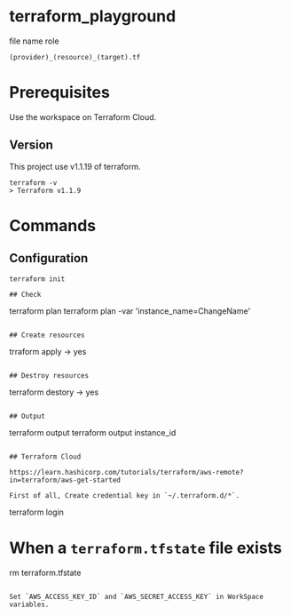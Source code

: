 # terraform_playground

file name role

`(provider)_(resource)_(target).tf`

# Prerequisites

Use the workspace on Terraform Cloud.

## Version

This project use v1.1.19 of terraform.

```
terraform -v
> Terraform v1.1.9
```

# Commands

## Configuration

```
terraform init

## Check

```

terraform plan
terraform plan -var 'instance_name=ChangeName'

```

## Create resources

```

trraform apply -> yes

```

## Destroy resources

```

terraform destory -> yes

```

## Output

```

terraform output
terraform output instance_id

```

## Terraform Cloud

https://learn.hashicorp.com/tutorials/terraform/aws-remote?in=terraform/aws-get-started

First of all, Create credential key in `~/.terraform.d/*`.

```

terraform login

# When a `terraform.tfstate` file exists

rm terraform.tfstate

```

Set `AWS_ACCESS_KEY_ID` and `AWS_SECRET_ACCESS_KEY` in WorkSpace variables.
```
